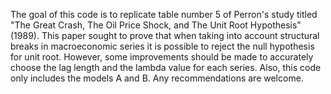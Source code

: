 The goal of this code is to replicate table number 5 of Perron's study titled "The Great Crash, The Oil Price Shock, and The Unit Root Hypothesis" (1989). This paper sought to prove that when taking into account structural breaks in macroeconomic series it is possible to reject the null hypothesis for unit root. However, some improvements should be made to accurately choose the lag length and the lambda value for each series. Also, this code only includes the models A and B. Any recommendations are welcome. 

